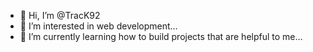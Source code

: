 - 👋 Hi, I’m @TracK92
- 👀 I’m interested in web development...
- 🌱 I’m currently learning how to build projects that are helpful to me...


